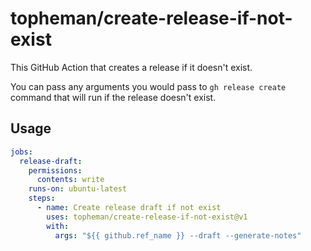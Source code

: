 # topheman/create-release-if-not-exist

This GitHub Action that creates a release if it doesn't exist.

You can pass any arguments you would pass to `gh release create` command that will run if the release doesn't exist.

## Usage

```yaml
jobs:
  release-draft:
    permissions:
      contents: write
    runs-on: ubuntu-latest
    steps:
      - name: Create release draft if not exist
        uses: topheman/create-release-if-not-exist@v1
        with:
          args: "${{ github.ref_name }} --draft --generate-notes"
```
